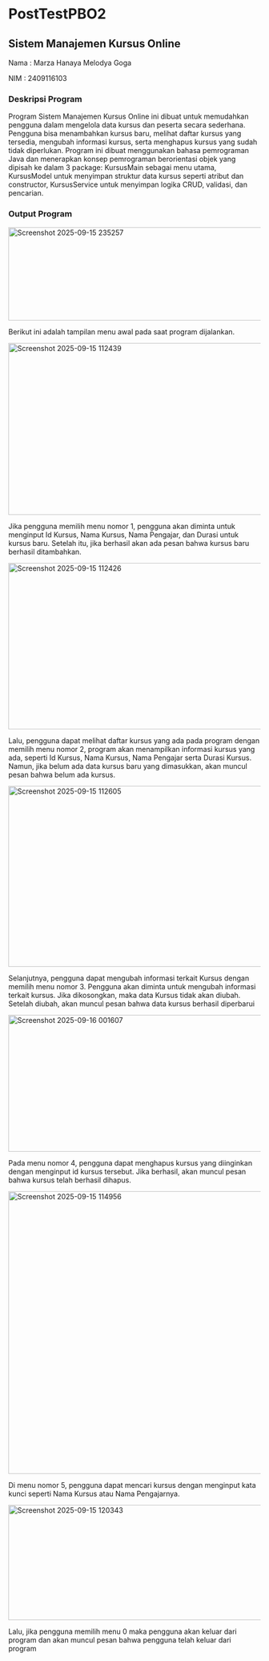 # PostTestPBO2

## Sistem Manajemen Kursus Online

Nama : Marza Hanaya Melodya Goga

NIM : 2409116103

### Deskripsi Program
Program Sistem Manajemen Kursus Online ini dibuat untuk memudahkan pengguna dalam mengelola data kursus dan peserta secara sederhana. Pengguna bisa menambahkan kursus baru, melihat daftar kursus yang tersedia, mengubah informasi kursus, serta menghapus kursus yang sudah tidak diperlukan. Program ini dibuat menggunakan bahasa pemrograman Java dan menerapkan konsep pemrograman berorientasi objek yang dipisah ke dalam 3 package: KursusMain sebagai menu utama, KursusModel untuk menyimpan struktur data kursus seperti atribut dan constructor, KursusService untuk menyimpan logika CRUD, validasi, dan pencarian.

### Output Program
<img width="546" height="186" alt="Screenshot 2025-09-15 235257" src="https://github.com/user-attachments/assets/979feee1-13b2-4e75-93dc-47cc44bfc585" />

Berikut ini adalah tampilan menu awal pada saat program dijalankan.

<img width="585" height="343" alt="Screenshot 2025-09-15 112439" src="https://github.com/user-attachments/assets/f2d0eccb-95b5-42cc-8a84-43ea5d3ee126" />

Jika pengguna memilih menu nomor 1, pengguna akan diminta untuk menginput Id Kursus, Nama Kursus, Nama Pengajar, dan Durasi untuk kursus baru. Setelah itu, jika berhasil akan ada pesan bahwa kursus baru berhasil ditambahkan.

<img width="858" height="332" alt="Screenshot 2025-09-15 112426" src="https://github.com/user-attachments/assets/371f36eb-ecd9-40f0-b0bb-c33f79e2cfbb" />

Lalu, pengguna dapat melihat daftar kursus yang ada pada program dengan memilih menu nomor 2, program akan menampilkan informasi kursus yang ada, seperti Id Kursus, Nama Kursus, Nama Pengajar serta Durasi Kursus. Namun, jika belum ada data kursus baru yang dimasukkan, akan muncul pesan bahwa belum ada kursus.

<img width="759" height="361" alt="Screenshot 2025-09-15 112605" src="https://github.com/user-attachments/assets/d4613e6f-fa49-4a68-96eb-c5ed8ab4d873" />

Selanjutnya, pengguna dapat mengubah informasi terkait Kursus dengan memilih menu nomor 3. Pengguna akan diminta untuk mengubah informasi terkait kursus. Jika dikosongkan, maka data Kursus tidak akan diubah. Setelah diubah, akan muncul pesan bahwa data kursus berhasil diperbarui

<img width="697" height="273" alt="Screenshot 2025-09-16 001607" src="https://github.com/user-attachments/assets/4774edce-d806-44d2-ad49-29222bfb458f" />

Pada menu nomor 4, pengguna dapat menghapus kursus yang diinginkan dengan menginput id kursus tersebut. Jika berhasil, akan muncul pesan bahwa kursus telah berhasil dihapus.

<img width="1106" height="564" alt="Screenshot 2025-09-15 114956" src="https://github.com/user-attachments/assets/439c5274-90d9-4707-b7ea-fed96273ef49" />

Di menu nomor 5, pengguna dapat mencari kursus dengan menginput kata kunci seperti Nama Kursus atau Nama Pengajarnya.

<img width="713" height="230" alt="Screenshot 2025-09-15 120343" src="https://github.com/user-attachments/assets/ddf44a54-5fea-4c63-989d-e03bb7546748" />

Lalu, jika pengguna memilih menu 0 maka pengguna akan keluar dari program dan akan muncul pesan bahwa pengguna telah keluar dari program
